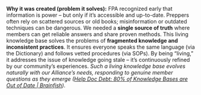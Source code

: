 **Why it was created (problem it solves):** FPA recognized early that information is power – but only if it’s accessible and up-to-date. Preppers often rely on scattered sources or old books; misinformation or outdated techniques can be dangerous. We needed a **single source of truth** where members can get reliable answers and share proven methods. This living knowledge base solves the problems of **fragmented knowledge and inconsistent practices**. It ensures everyone speaks the same language (via the Dictionary) and follows vetted procedures (via SOPs). By being “living,” it addresses the issue of knowledge going stale – it’s continuously refined by our community’s experiences. _Such a living knowledge base evolves naturally with our Alliance’s needs, responding to genuine member questions as they emerge ([Help Doc Debt: 80% of Knowledge Bases are Out of Date | Brainfish](https://www.brainfishai.com/blog/help-doc-debt-knowledge-bases-are-out-of-date#:~:text=documented,without%20requiring%20constant%20human%20oversight))._